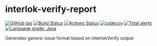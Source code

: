 # interlok-verify-report
[![GitHub tag](https://img.shields.io/github/tag/adaptris-labs/interlok-verify-report.svg)](https://github.com/adaptris-labs/interlok-verify-report/tags) [![Build Status](https://travis-ci.org/adaptris-labs/interlok-verify-report.svg?branch=develop)](https://travis-ci.org/adaptris-labs/interlok-verify-report) [![Actions Status](https://github.com/adaptris-labs/interlok-verify-report/workflows/Java%20CI/badge.svg)](https://github.com/adaptris-labs/interlok-verify-report/actions) [![codecov](https://codecov.io/gh/adaptris-labs/interlok-verify-report/branch/develop/graph/badge.svg)](https://codecov.io/gh/adaptris-labs/interlok-verify-report) [![Total alerts](https://img.shields.io/lgtm/alerts/g/adaptris-labs/interlok-verify-report.svg?logo=lgtm&logoWidth=18)](https://lgtm.com/projects/g/adaptris-labs/interlok-verify-report/alerts/) [![Language grade: Java](https://img.shields.io/lgtm/grade/java/g/adaptris-labs/interlok-verify-report.svg?logo=lgtm&logoWidth=18)](https://lgtm.com/projects/g/adaptris-labs/interlok-verify-report/context:java)

Generates generic issue format based on interlokVerify output

